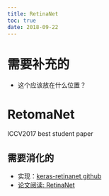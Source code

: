```yaml
---
title: RetinaNet
toc: true
date: 2018-09-22
---
```

# 需要补充的

- 这个应该放在什么位置？

# RetomaNet

ICCV2017 best student paper



## 需要消化的

- 实现：[keras-retinanet github](https://github.com/fizyr/keras-retinanet)
- [论文阅读: RetinaNet](https://blog.csdn.net/JNingWei/article/details/80038594)

